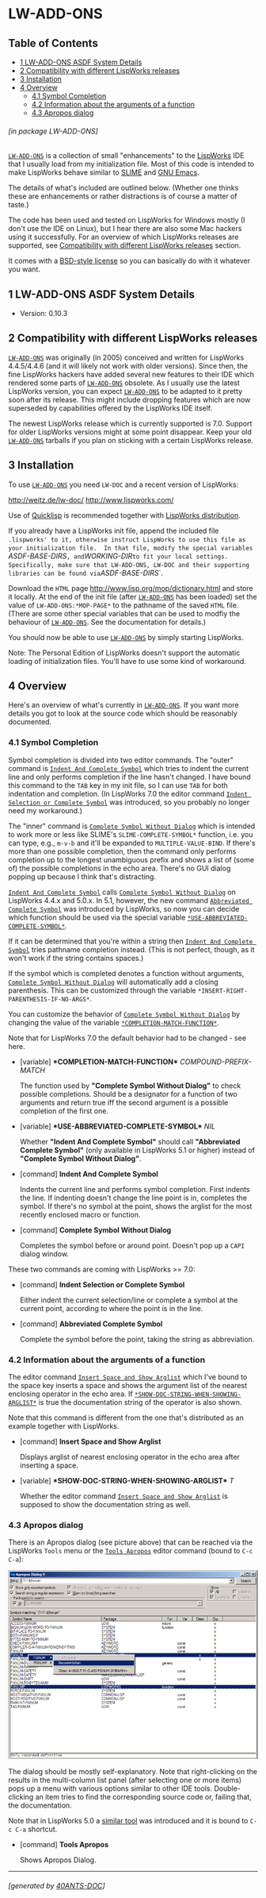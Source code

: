 <a id='x-28LW-ADD-ONS-3A-40INDEX-2040ANTS-DOC-2FLOCATIVES-3ASECTION-29'></a>

# LW-ADD-ONS

## Table of Contents

- [1 LW-ADD-ONS ASDF System Details][090a]
- [2 Compatibility with different LispWorks releases][a748]
- [3 Installation][076f]
- [4 Overview][8f10]
    - [4.1 Symbol Completion][1bba]
    - [4.2 Information about the arguments of a function][6607]
    - [4.3 Apropos dialog][37d2]

###### \[in package LW-ADD-ONS\]
[`LW-ADD-ONS`][090a] is a collection of small "enhancements" to
the [LispWorks](http://www.lispworks.com/) IDE that I
usually load from my initialization file. Most of this code is
intended to make LispWorks behave similar
to [SLIME](http://common-lisp.net/project/slime/) and [GNU Emacs](http://www.gnu.org/software/emacs/emacs.html).

The details of what's included are outlined below. (Whether
one thinks these are enhancements or rather distractions is of course
a matter of taste.)

The code has been used and tested on LispWorks for Windows mostly (I
don't use the IDE on Linux), but I hear there are also some Mac
hackers using it successfully.  For an overview of which LispWorks
releases are supported, see [Compatibility with different LispWorks releases][a748] section.

It comes with a [BSD-style license](http://www.opensource.org/licenses/bsd-license.php)
so you can basically do with it whatever you want.

<a id='x-28-22lw-add-ons-22-20ASDF-2FSYSTEM-3ASYSTEM-29'></a>

## 1 LW-ADD-ONS ASDF System Details

- Version: 0.10.3


<a id='x-28LW-ADD-ONS-3A-40COMPATIBILITY-2040ANTS-DOC-2FLOCATIVES-3ASECTION-29'></a>

## 2 Compatibility with different LispWorks releases

[`LW-ADD-ONS`][090a] was originally (in 2005) conceived and written for
LispWorks 4.4.5/4.4.6 (and it will likely not work with older
versions).  Since then, the fine LispWorks hackers have added several
new features to their IDE which rendered some parts of [`LW-ADD-ONS`][090a]
obsolete.  As I usually use the latest LispWorks version, you can
expect [`LW-ADD-ONS`][090a] to be adapted to it pretty soon after its release.
This might include dropping features which are now superseded by
capabilities offered by the LispWorks IDE itself.

The newest LispWorks release which is currently supported is 7.0.
Support for older LispWorks versions might at some point disappear.
Keep your old [`LW-ADD-ONS`][090a] tarballs if you plan on sticking with a
certain LispWorks release.

<a id='x-28LW-ADD-ONS-3A-40INSTALLATION-2040ANTS-DOC-2FLOCATIVES-3ASECTION-29'></a>

## 3 Installation

To use [`LW-ADD-ONS`][090a] you need `LW-DOC` and a recent version of
LispWorks:

<http://weitz.de/lw-doc/>
  <http://www.lispworks.com/>

Use of [Quicklisp](http://www.quicklisp.org) is recommended together
with [LispWorks distribution](https://ultralisp.org/dists/lispworks).

If you already have a LispWorks init file, append the included file
`.lispworks' to it, otherwise instruct LispWorks to use this file as
your initialization file.  In that file, modify the special variables
`*ASDF-BASE-DIRS*`, and`*WORKING-DIR*`to fit your local settings.
Specifically, make sure that LW-ADD-ONS, LW-DOC and their supporting
libraries can be found via`*ASDF-BASE-DIRS*\`.

Download the `HTML` page <http://www.lisp.org/mop/dictionary.html> and
store it locally.  At the end of the init file (after [`LW-ADD-ONS`][090a] has
been loaded) set the value of `LW-ADD-ONS:*MOP-PAGE*` to the pathname of
the saved `HTML` file.  (There are some other special variables that can
be used to modfiy the behaviour of [`LW-ADD-ONS`][090a].  See the documentation
for details.)

You should now be able to use [`LW-ADD-ONS`][090a] by simply starting LispWorks.

Note: The Personal Edition of LispWorks doesn't support the automatic
loading of initialization files.  You'll have to use some kind of
workaround.

<a id='x-28LW-ADD-ONS-3A-40OVERVIEW-2040ANTS-DOC-2FLOCATIVES-3ASECTION-29'></a>

## 4 Overview

Here's an overview of what's currently in [`LW-ADD-ONS`][090a].  If you want
more details you got to look at the source code which should be
reasonably documented.

<a id='x-28LW-ADD-ONS-3A-40SYMBOL-COMPLETION-2040ANTS-DOC-2FLOCATIVES-3ASECTION-29'></a>

### 4.1 Symbol Completion

Symbol completion is divided into two editor commands. The "outer" command is
[`Indent And Complete Symbol`][792b] which tries to indent the current line
and only performs completion if the line hasn't changed. I have bound this command
to the `TAB` key in my init file, so I can use `TAB` for both indentation and completion.
(In LispWorks 7.0 the editor command [`Indent Selection or Complete Symbol`][390b]
was introduced, so you probably no longer need my workaround.)

The "inner" command is [`Complete Symbol Without Dialog`][1568] which is intended to work
more or less like SLIME's `SLIME-COMPLETE-SYMBOL*` function, i.e. you can type, e.g., `m-v-b`
and it'll be expanded to `MULTIPLE-VALUE-BIND`. If there's more than one possible completion,
then the command only performs completion up to the longest unambiguous prefix and shows
a list of (some of) the possible completions in the echo area. There's no GUI dialog popping
up because I think that's distracting.

[`Indent And Complete Symbol`][792b] calls [`Complete Symbol Without Dialog`][1568] on LispWorks
4.4.x and 5.0.x. In 5.1, however, the new command [`Abbreviated Complete Symbol`][5d5a] was introduced
by LispWorks, so now you can decide which function should be used via the special
variable [`*USE-ABBREVIATED-COMPLETE-SYMBOL*`][9aef].

If it can be determined that you're within a string then [`Indent And Complete Symbol`][792b]
tries pathname completion instead. (This is not perfect, though, as it won't work if
the string contains spaces.)

If the symbol which is completed denotes a function without arguments, [`Complete Symbol Without Dialog`][1568]
will automatically add a closing parenthesis. This can be customized through the variable
`*INSERT-RIGHT-PARENTHESIS-IF-NO-ARGS*`.

You can customize the behavior of [`Complete Symbol Without Dialog`][1568] by changing
the value of the variable [`*COMPLETION-MATCH-FUNCTION*`][c683].

Note that for LispWorks 7.0 the default behavior had to be changed - see here.

<a id='x-28LW-ADD-ONS-3A-2ACOMPLETION-MATCH-FUNCTION-2A-20-28VARIABLE-29-29'></a>

- [variable] **\*COMPLETION-MATCH-FUNCTION\*** *COMPOUND-PREFIX-MATCH*

    The function used by **"Complete Symbol Without Dialog"** to
    check possible completions.  Should be a designator for a
    function of two arguments and return true iff the second argument
    is a possible completion of the first one.

<a id='x-28LW-ADD-ONS-3A-2AUSE-ABBREVIATED-COMPLETE-SYMBOL-2A-20-28VARIABLE-29-29'></a>

- [variable] **\*USE-ABBREVIATED-COMPLETE-SYMBOL\*** *NIL*

    Whether **"Indent And Complete Symbol"** should call
    **"Abbreviated Complete Symbol"** (only available in LispWorks 5.1 or higher) instead
    of **"Complete Symbol Without Dialog"**.

<a id='x-28-3A-7CIndent-20And-20Complete-20Symbol-7C-20-2840ANTS-DOC-2FLOCATIVES-3A-3ACOMMAND-29-29'></a>

- [command] **Indent And Complete Symbol**

    Indents the current line and performs symbol completion.
    First indents the line.  If indenting doesn't change the line
    point is in, completes the symbol.  If there's no symbol at the
    point, shows the arglist for the most recently enclosed macro or
    function.

<a id='x-28-3A-7CComplete-20Symbol-20Without-20Dialog-7C-20-2840ANTS-DOC-2FLOCATIVES-3A-3ACOMMAND-29-29'></a>

- [command] **Complete Symbol Without Dialog**

    Completes the symbol before or around point.  Doesn't pop
    up a `CAPI` dialog window.

These two commands are coming with LispWorks >= 7.0:

<a id='x-28-3A-7CIndent-20Selection-20or-20Complete-20Symbol-7C-20-2840ANTS-DOC-2FLOCATIVES-3A-3ACOMMAND-29-29'></a>

- [command] **Indent Selection or Complete Symbol**

    Either indent the current selection/line or complete a symbol at the current point, according to where the point is in the line.

<a id='x-28-3A-7CAbbreviated-20Complete-20Symbol-7C-20-2840ANTS-DOC-2FLOCATIVES-3A-3ACOMMAND-29-29'></a>

- [command] **Abbreviated Complete Symbol**

    Complete the symbol before the point, taking the string as abbreviation.

<a id='x-28LW-ADD-ONS-3A-40ARGS-OF-FUNCTION-2040ANTS-DOC-2FLOCATIVES-3ASECTION-29'></a>

### 4.2 Information about the arguments of a function

The editor command [`Insert Space and Show Arglist`][a3e9] which I've bound to the space
key inserts a space and shows the argument list of the nearest enclosing operator
in the echo area. If [`*SHOW-DOC-STRING-WHEN-SHOWING-ARGLIST*`][f684] is true the documentation
string of the operator is also shown.

Note that this command is different from the one that's distributed as an example
together with LispWorks.

<a id='x-28-3A-7CInsert-20Space-20and-20Show-20Arglist-7C-20-2840ANTS-DOC-2FLOCATIVES-3A-3ACOMMAND-29-29'></a>

- [command] **Insert Space and Show Arglist**

    Displays arglist of nearest enclosing operator in the echo
    area after inserting a space.

<a id='x-28LW-ADD-ONS-3A-2ASHOW-DOC-STRING-WHEN-SHOWING-ARGLIST-2A-20-28VARIABLE-29-29'></a>

- [variable] **\*SHOW-DOC-STRING-WHEN-SHOWING-ARGLIST\*** *T*

    Whether the editor command [`Insert Space and Show Arglist`][a3e9]
    is supposed to show the documentation string as well.

<a id='x-28LW-ADD-ONS-3A-40APROPOS-DIALOG-2040ANTS-DOC-2FLOCATIVES-3ASECTION-29'></a>

### 4.3 Apropos dialog

There is an Apropos dialog (see picture above) that can be reached via
the LispWorks `Tools` menu or the [`Tools Apropos`][3487] editor command (bound to `C-c C-a`):

![](docs/apropos.png)

The dialog should be mostly self-explanatory. Note that right-clicking on the results
in the multi-column list panel (after selecting one or more items) pops up
a menu with various options similar to other IDE tools. Double-clicking an item tries
to find the corresponding source code or, failing that, the documentation.

Note that in LispWorks 5.0 a [similar tool](http://www.lispworks.com/documentation/lw50/CLWUG-W/html/clwuser-w-318.htm)
was introduced and it is bound to `C-c C-a` shortcut.

<a id='x-28-3A-7CTools-20Apropos-7C-20-2840ANTS-DOC-2FLOCATIVES-3A-3ACOMMAND-29-29'></a>

- [command] **Tools Apropos**

    Shows Apropos Dialog.

  [076f]: #x-28LW-ADD-ONS-3A-40INSTALLATION-2040ANTS-DOC-2FLOCATIVES-3ASECTION-29 "Installation"
  [090a]: #x-28-22lw-add-ons-22-20ASDF-2FSYSTEM-3ASYSTEM-29 "(\"lw-add-ons\" ASDF/SYSTEM:SYSTEM)"
  [1568]: #x-28-3A-7CComplete-20Symbol-20Without-20Dialog-7C-20-2840ANTS-DOC-2FLOCATIVES-3A-3ACOMMAND-29-29 "(:|Complete Symbol Without Dialog| (40ANTS-DOC/LOCATIVES::COMMAND))"
  [1bba]: #x-28LW-ADD-ONS-3A-40SYMBOL-COMPLETION-2040ANTS-DOC-2FLOCATIVES-3ASECTION-29 "Symbol Completion"
  [3487]: #x-28-3A-7CTools-20Apropos-7C-20-2840ANTS-DOC-2FLOCATIVES-3A-3ACOMMAND-29-29 "(:|Tools Apropos| (40ANTS-DOC/LOCATIVES::COMMAND))"
  [37d2]: #x-28LW-ADD-ONS-3A-40APROPOS-DIALOG-2040ANTS-DOC-2FLOCATIVES-3ASECTION-29 "Apropos dialog"
  [390b]: #x-28-3A-7CIndent-20Selection-20or-20Complete-20Symbol-7C-20-2840ANTS-DOC-2FLOCATIVES-3A-3ACOMMAND-29-29 "(:|Indent Selection or Complete Symbol| (40ANTS-DOC/LOCATIVES::COMMAND))"
  [5d5a]: #x-28-3A-7CAbbreviated-20Complete-20Symbol-7C-20-2840ANTS-DOC-2FLOCATIVES-3A-3ACOMMAND-29-29 "(:|Abbreviated Complete Symbol| (40ANTS-DOC/LOCATIVES::COMMAND))"
  [6607]: #x-28LW-ADD-ONS-3A-40ARGS-OF-FUNCTION-2040ANTS-DOC-2FLOCATIVES-3ASECTION-29 "Information about the arguments of a function"
  [792b]: #x-28-3A-7CIndent-20And-20Complete-20Symbol-7C-20-2840ANTS-DOC-2FLOCATIVES-3A-3ACOMMAND-29-29 "(:|Indent And Complete Symbol| (40ANTS-DOC/LOCATIVES::COMMAND))"
  [8f10]: #x-28LW-ADD-ONS-3A-40OVERVIEW-2040ANTS-DOC-2FLOCATIVES-3ASECTION-29 "Overview"
  [9aef]: #x-28LW-ADD-ONS-3A-2AUSE-ABBREVIATED-COMPLETE-SYMBOL-2A-20-28VARIABLE-29-29 "(LW-ADD-ONS:*USE-ABBREVIATED-COMPLETE-SYMBOL* (VARIABLE))"
  [a3e9]: #x-28-3A-7CInsert-20Space-20and-20Show-20Arglist-7C-20-2840ANTS-DOC-2FLOCATIVES-3A-3ACOMMAND-29-29 "(:|Insert Space and Show Arglist| (40ANTS-DOC/LOCATIVES::COMMAND))"
  [a748]: #x-28LW-ADD-ONS-3A-40COMPATIBILITY-2040ANTS-DOC-2FLOCATIVES-3ASECTION-29 "Compatibility with different LispWorks releases"
  [c683]: #x-28LW-ADD-ONS-3A-2ACOMPLETION-MATCH-FUNCTION-2A-20-28VARIABLE-29-29 "(LW-ADD-ONS:*COMPLETION-MATCH-FUNCTION* (VARIABLE))"
  [f684]: #x-28LW-ADD-ONS-3A-2ASHOW-DOC-STRING-WHEN-SHOWING-ARGLIST-2A-20-28VARIABLE-29-29 "(LW-ADD-ONS:*SHOW-DOC-STRING-WHEN-SHOWING-ARGLIST* (VARIABLE))"

* * *
###### \[generated by [40ANTS-DOC](https://40ants.com/doc)\]
